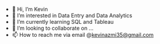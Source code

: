 - 👋 Hi, I’m Kevin
- 👀 I’m interested in Data Entry and Data Analytics
- 🌱 I’m currently learning SQL and Tableau 
- 💞️ I’m looking to collaborate on ...
- 📫 How to reach me via email @kevinazmi35@gmail.com

<!---
kevinazmi35/kevinazmi35 is a ✨ special ✨ repository because its `README.md` (this file) appears on your GitHub profile.
You can click the Preview link to take a look at your changes.
--->
